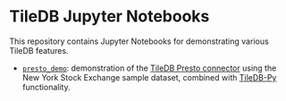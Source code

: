 # TileDB Jupyter Notebooks

This repository contains Jupyter Notebooks for demonstrating various TileDB
features.


- [`presto_demo`](Presto_Demo): demonstration of the [TileDB Presto connector](https://github.com/TileDB-Inc/TileDB-Presto) using the New York Stock Exchange sample dataset, combined with [TileDB-Py](https://github.com/TileDB-Inc/TileDB-Py) functionality.
